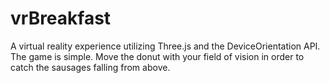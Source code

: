# vrBreakfast  

  A virtual reality experience utilizing Three.js and the DeviceOrientation API.  
  The game is simple. Move the donut with your field of vision in order to catch the sausages falling from above.
  
